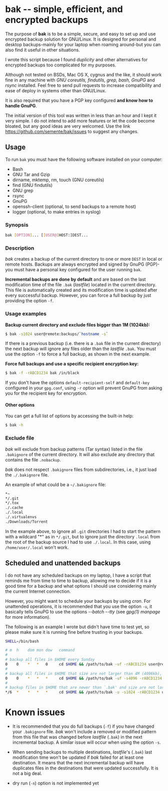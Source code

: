 # bak -- simple, efficient, and encrypted backups

The purpose of **bak** is to be a simple, secure, and easy to set up
and use encrypted backup solution for GNU/Linux. It is designed for
personal and desktop backups-mainly for your laptop when roaming
around-but you can also find it useful in other situations.

I wrote this script because I found *duplicity* and other alternatives
for encrypted backups too complicated for my purposes.

Although not tested on BSDs, Mac OS X, cygnus and the like, it should
work fine in any machine with *GNU coreutils, findutils, grep, bash,
GnuPG* and *rsync* installed. Feel free to send pull requests to
increase compatibility and ease of deploy in systems other than
GNU/Linux.

It is also required that you have a PGP key configured **and know how
to handle GnuPG**.

The initial version of this tool was written in less than an hour and
I kept it very simple. I do not intend to add more features or let the
code become bloated, but any good ideas are very welcomed. Use the
link https://github.com/semente/bak/issues to suggest any changes.


## Usage

To run `bak` you must have the following software installed on your
computer:

  - Bash
  - GNU Tar and Gzip
  - dirname, mktemp, rm, touch (GNU coreutils)
  - find (GNU findutils)
  - GNU grep
  - rsync
  - GnuPG
  - openssh-client (optional, to send backups to a remote host)
  - logger (optional, to make entries in syslog)

### Synopsis

```sh
bak [OPTION]... [[USER@]HOST:]DEST...
```

### Description

*bak* creates a backup of the current directory to one or more `DEST`
in local or remote hosts. Backups are always encrypted and signed by
GnuPG (PGP)-you must have a personal key configured for the user
running `bak`.

**Incremental backups are done by default** and are based on the last
modification time of the file `.bak` (*lastfile*) located in the
current directory. This file is automatically created and its
modification time is updated after every successful backup. However,
you can force a full backup by just providing the option `-f`.

### Usage examples

**Backup current directory and exclude files bigger than 1M (1024kb):**

```sh
$ bak -s1024 user@remote:backups/`hostname -s`
```

If there is a previous backup (i.e. there is a `.bak` file in the
current directory) the next backup will ignore any files older than
the *lastfile* `.bak`. You must use the option `-f` to force a full
backup, as shown in the next example.

**Force full backups and use a specific recipient encryption key:**

```sh
$ bak -f -rABCD1234 bak /in/black
```

If you don't have the options `default-recipient-self` and
`default-key` configured in your `gpg.conf`, using `-r` option will
prevent GnuPG from asking you for the recipient key for encryption.

#### Other options

You can get a full list of options by accessing the built-in help:

```sh
$ bak -h
```

### Exclude file

*bak* will exclude from backup patterns (Tar syntax) listed in the
file `.bakignore` of the current directory. It will also exclude any
directory that contains the file `.nobackup`.

*bak* does not respect `.bakignore` files from subdirectories, i.e.,
it just load the `./.bakignore` file.

An example of what could be a `~/.bakignore` file:

```sh
*~
*/.git
*/.tox
./.cache
./.local
./.virtualenvs
./Downloads/Torrent
```

In the example above, to ignore all `.git` directories I had to start
the pattern with a wildcard "\*" as in ``*/.git``, but to ignore just
the directory `.local` from the root of the backup source I had to use
`./.local`. In this case, using `/home/user/.local` won't work.

## Scheduled and unattended backups

I do not have any scheduled backups on my laptop, I have a script that
reminds me from time to time to backup, allowing me to decide if it is
a good time for a backup and what options I should use considering
mainly the current Internet connection.

However, you might want to schedule your backups by using *cron*. For
unattended operations, it is recommended that you use the option `-u`,
it basically tells GnuPG to use the options *--batch --tty* (see
*gpg(1) manpage* for more information).

The following is an example I wrote but didn't have time to test yet,
so please make sure it is running fine before trusting in your
backups.

```sh
SHELL=/bin/bash

# m  h    dom mon dow   command
#
# backup all files in $HOME every Sunday
0    0    *   *   0     cd $HOME && /path/to/bak -uf -rABCD1234 user@remote:bak/`hostname -s`/
#
# backup all files in $HOME that size are not larger than 4M (4096kb), daily
0    0    *   *   *     cd $HOME && /path/to/bak -uf -s4096 -rABCD1234 user@remote:bak/`hostname -s`/
#
# backup files in $HOME that are newer than `.bak' and size are not larger than 1M, every 6 hours
*/6  *    *   *   *     cd $HOME && /path/to/bak -u -s1024 -rABCD1234 user@remote:bak/`hostname -s`/
```

# Known issues

- It is recommended that you do full backups (`-f`) if you have
  changed your `.bakignore` file. *bak* won't include a removed or
  modified pattern from this file that was changed before *lastfile*
  (`.bak`) in the next incremental backup. A similar issue will occur
  when using the option `-s`.

- When sending backups to multiple destinations, *lastfile*'s (`.bak`)
  last modification time won't be updated if *bak* failed for at least
  one destination. It means that the next incremental backup will have
  duplicates files in the destinations that were updated
  successfully. It is not a big deal.

- dry run (`-n`) option is not implemented yet
